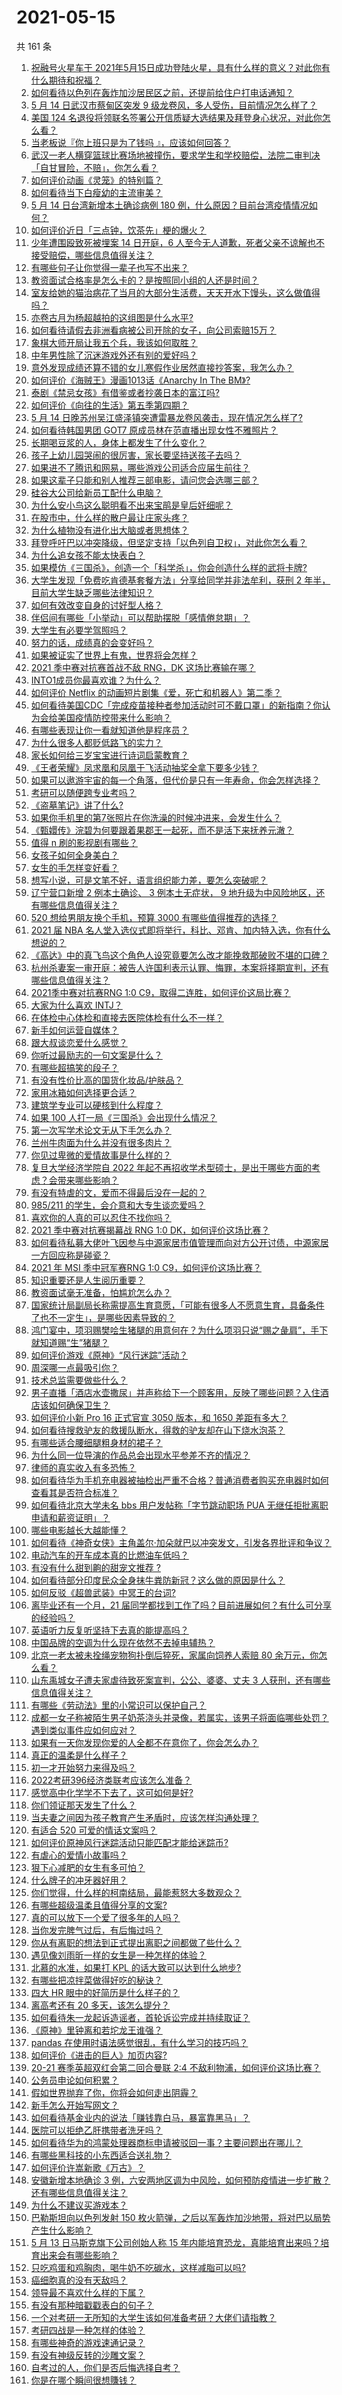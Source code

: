 # 2021-05-15

共 161 条

<!-- BEGIN -->
<!-- 最后更新时间 Sat May 15 2021 17:02:41 GMT+0800 (China Standard Time) -->

1. [祝融号火星车于
   2021年5月15日成功登陆火星，具有什么样的意义？对此你有什么期待和祝福？](https://www.zhihu.com/question/459371819)
2. [如何看待以色列在轰炸加沙居民区之前，还提前给住户打电话通知？](https://www.zhihu.com/question/459381446)
3. [5 月 14 日武汉市蔡甸区突发 9
   级龙卷风，多人受伤，目前情况怎么样了？](https://www.zhihu.com/question/459494123)
4. [美国 124
   名退役将领联名签署公开信质疑大选结果及拜登身心状况，对此你怎么看？](https://www.zhihu.com/question/459466085)
5. [当老板说『你上班只是为了钱吗 』，应该如何回答？](https://www.zhihu.com/question/459271480)
6. [武汉一老人横穿篮球比赛场地被撞伤，要求学生和学校赔偿，法院二审判决「自甘冒险，不赔」，你怎么看？](https://www.zhihu.com/question/458886791)
7. [如何评价动画《灵笼》的特别篇？](https://www.zhihu.com/question/457932974)
8. [如何看待当下白瘦幼的主流审美？](https://www.zhihu.com/question/63812554)
9. [5 月 14 日台湾新增本土确诊病例 180
   例，什么原因？目前台湾疫情情况如何？](https://www.zhihu.com/question/459531944)
10. [如何评价近日「三点钟，饮茶先」梗的爆火？](https://www.zhihu.com/question/459087204)
11. [少年遭围殴致死被埋案 14 日开庭，6
    人至今无人道歉，死者父亲不谅解也不接受赔偿，哪些信息值得关注？](https://www.zhihu.com/question/459368723)
12. [有哪些句子让你觉得一辈子也写不出来？](https://www.zhihu.com/question/452901323)
13. [教资面试合格率是怎么卡的？是按照同小组的人还是时间？](https://www.zhihu.com/question/458641210)
14. [室友给她的猫治病花了当月的大部分生活费，天天开水下馒头，这么做值得吗？](https://www.zhihu.com/question/458055949)
15. [亦卷古月为杨超越拍的这组图是什么水平?](https://www.zhihu.com/question/459282561)
16. [如何看待请假去非洲看病被公司开除的女子，向公司索赔15万？](https://www.zhihu.com/question/459337590)
17. [象棋大师开局让我五个兵，我该如何取胜？](https://www.zhihu.com/question/458811041)
18. [中年男性除了沉迷游戏外还有别的爱好吗？](https://www.zhihu.com/question/459226864)
19. [意外发现成绩还算不错的女儿寒假作业居然直接抄答案，我怎么办？](https://www.zhihu.com/question/444223188)
20. [如何评价《海贼王》漫画1013话《Anarchy In The
    BM》?](https://www.zhihu.com/question/459215291)
21. [泰剧《禁忌女孩》有借鉴或者抄袭日本的富江吗?](https://www.zhihu.com/question/372621639)
22. [如何评价《向往的生活》第五季第四期？](https://www.zhihu.com/question/458385376)
23. [5 月 14
    日晚苏州吴江盛泽镇突遭雷暴龙卷风袭击，现在情况怎么样了?](https://www.zhihu.com/question/459449819)
24. [如何看待韩国男团 GOT7 原成员林在范直播出现女性不雅照片？](https://www.zhihu.com/question/459375130)
25. [长期喝豆浆的人，身体上都发生了什么变化？](https://www.zhihu.com/question/382035677)
26. [孩子上幼儿园哭闹的很厉害，家长要坚持送孩子去吗？](https://www.zhihu.com/question/402790783)
27. [如果进不了腾讯和网易，哪些游戏公司适合应届生前往？](https://www.zhihu.com/question/51894980)
28. [如果这辈子只能和别人推荐三部电影，请问您会选哪三部？](https://www.zhihu.com/question/444313984)
29. [硅谷大公司给新员工配什么电脑？](https://www.zhihu.com/question/46739077)
30. [为什么安小鸟这么聪明看不出来宝鹃是皇后奸细呢？](https://www.zhihu.com/question/338703838)
31. [在股市中，什么样的散户最让庄家头疼？](https://www.zhihu.com/question/316561088)
32. [为什么植物没有进化出大脑或者思想体？](https://www.zhihu.com/question/437474056)
33. [拜登呼吁巴以冲突降级，但坚定支持「以色列自卫权」，对此你怎么看？](https://www.zhihu.com/question/459392658)
34. [为什么追女孩不能太快表白？](https://www.zhihu.com/question/354110420)
35. [如果模仿《三国杀》，创造一个「科学杀」，你会创造什么样的武将卡牌?](https://www.zhihu.com/question/452646740)
36. [大学生发现「免费吃肯德基套餐方法」分享给同学并非法牟利，获刑 2
    年半，目前大学生缺乏哪些法律知识？](https://www.zhihu.com/question/458862596)
37. [如何有效改变自身的讨好型人格？](https://www.zhihu.com/question/32157363)
38. [伴侣间有哪些「小举动」可以帮助摆脱「感情倦怠期」？](https://www.zhihu.com/question/458700530)
39. [大学生有必要学驾照吗？](https://www.zhihu.com/question/323177845)
40. [努力的话，成绩真的会变好吗？](https://www.zhihu.com/question/451605083)
41. [如果被证实了世界上有鬼，世界将会怎样？](https://www.zhihu.com/question/405528524)
42. [2021 季中赛对抗赛首战不敌 RNG，DK 这场比赛输在哪？](https://www.zhihu.com/question/459461021)
43. [INTO1成员你最喜欢谁？为什么？](https://www.zhihu.com/question/459155590)
44. [如何评价 Netflix
    的动画短片剧集《爱，死亡和机器人》第二季？](https://www.zhihu.com/question/459134092)
45. [如何看待美国CDC「完成疫苗接种者参加活动时可不戴口罩」的新指南？你认为会给美国疫情防控带来什么影响？](https://www.zhihu.com/question/459397574)
46. [有哪些表现让你一看就知道他是程序员？](https://www.zhihu.com/question/453277901)
47. [为什么很多人都贬低路飞的实力？](https://www.zhihu.com/question/316509190)
48. [家长如何给三岁宝宝进行诗词启蒙教育？](https://www.zhihu.com/question/344219807)
49. [《王者荣耀》凤求凰和凤凰于飞活动抽奖全拿下要多少钱？](https://www.zhihu.com/question/434465290)
50. [如果可以遨游宇宙的每一个角落，但代价是只有一年寿命，你会怎样选择？](https://www.zhihu.com/question/459343263)
51. [考研可以随便跨专业考吗？](https://www.zhihu.com/question/401955144)
52. [《盗墓笔记》讲了什么?](https://www.zhihu.com/question/32090742)
53. [如果你手机里的第7张照片在你洗澡的时候冲进来，会发生什么？](https://www.zhihu.com/question/405633395)
54. [《甄嬛传》浣碧为何要跟着果郡王一起死，而不是活下来抚养元澈？](https://www.zhihu.com/question/433789518)
55. [值得 n 刷的影视剧有哪些？](https://www.zhihu.com/question/452689050)
56. [女孩子如何全身美白？](https://www.zhihu.com/question/28991460)
57. [女生的手怎样变好看？](https://www.zhihu.com/question/32285684)
58. [想写小说，可是文笔不好，语言组织能力差，要怎么突破呢？](https://www.zhihu.com/question/459065020)
59. [辽宁营口新增 2 例本土确诊、 3 例本土无症状， 9
    地升级为中风险地区，还有哪些信息值得关注？](https://www.zhihu.com/question/459445245)
60. [520 想给男朋友换个手机，预算 3000
    有哪些值得推荐的选择？](https://www.zhihu.com/question/458226493)
61. [2021 届 NBA
    名人堂入选仪式即将举行，科比、邓肯、加内特入选，你有什么想说的？](https://www.zhihu.com/question/459350210)
62. [《高达》中的真飞鸟这个角色人设究竟要怎么改才能挽救那破败不堪的口碑？](https://www.zhihu.com/question/456278526)
63. [杭州杀妻案一审开庭：被告人许国利表示认罪、悔罪，本案将择期宣判，还有哪些信息值得关注？](https://www.zhihu.com/question/459379238)
64. [2021季中赛对抗赛RNG 1:0
    C9，取得二连胜，如何评价这局比赛？](https://www.zhihu.com/question/459488940)
65. [大家为什么喜欢 INTJ？](https://www.zhihu.com/question/459270975)
66. [在体检中心体检和直接去医院体检有什么不一样？](https://www.zhihu.com/question/24536825)
67. [新手如何运营自媒体？](https://www.zhihu.com/question/323404884)
68. [跟大叔谈恋爱什么感觉？](https://www.zhihu.com/question/319597687)
69. [你听过最励志的一句文案是什么？](https://www.zhihu.com/question/437716992)
70. [有哪些超搞笑的段子？](https://www.zhihu.com/question/453066336)
71. [有没有性价比高的国货化妆品/护肤品？](https://www.zhihu.com/question/299017653)
72. [家用冰箱如何选择更合适？](https://www.zhihu.com/question/449486139)
73. [建筑学专业可以硬核到什么程度？](https://www.zhihu.com/question/448366335)
74. [如果 100 人打一局《三国杀》会出现什么情况？](https://www.zhihu.com/question/458748936)
75. [第一次写学术论文无从下手怎么办？](https://www.zhihu.com/question/20829666)
76. [兰州牛肉面为什么并没有很多肉片？](https://www.zhihu.com/question/448755182)
77. [你见过卑微的爱情故事是什么样的？](https://www.zhihu.com/question/320245223)
78. [复旦大学经济学院自 2022
    年起不再招收学术型硕士，是出于哪些方面的考虑？会带来哪些影响？](https://www.zhihu.com/question/458991146)
79. [有没有特虐的文，爱而不得最后没在一起的？](https://www.zhihu.com/question/440056937)
80. [985/211 的学生，会介意和大专生谈恋爱吗？](https://www.zhihu.com/question/55883779)
81. [喜欢你的人真的可以忍住不找你吗？](https://www.zhihu.com/question/433052807)
82. [2021 季中赛对抗赛揭幕战 RNG 1:0
    DK，如何评价这场比赛？](https://www.zhihu.com/question/459459475)
83. [如何看待私募大佬叶飞因参与中源家居市值管理而向对方公开讨债，中源家居一方回应称是碰瓷？](https://www.zhihu.com/question/459277738)
84. [2021 年 MSI 季中冠军赛RNG 1:0
    C9，如何评价这场比赛？](https://www.zhihu.com/question/459483381)
85. [知识重要还是人生阅历重要？](https://www.zhihu.com/question/401756432)
86. [教资面试毫无准备，怕尴尬怎么办？](https://www.zhihu.com/question/458928684)
87. [国家统计局副局长称需提高生育意愿，「可能有很多人不愿意生育，具备条件了也不一定生」，是哪些因素导致的？](https://www.zhihu.com/question/459227388)
88. [鸿门宴中，项羽赐樊哙生猪腿的用意何在？为什么项羽只说“赐之彘肩”，手下就知道赐“生”猪腿？](https://www.zhihu.com/question/19870339)
89. [如何评价游戏《原神》“风行迷踪”活动？](https://www.zhihu.com/question/459371771)
90. [周深哪一点最吸引你？](https://www.zhihu.com/question/453666454)
91. [技术总监需要做些什么？](https://www.zhihu.com/question/291798716)
92. [男子直播「酒店水壶撒尿」并声称给下一个顾客用，反映了哪些问题？入住酒店该如何确保卫生？](https://www.zhihu.com/question/459371363)
93. [如何评价小新 Pro 16 正式官宣 3050 版本，和 1650
    差距有多大？](https://www.zhihu.com/question/459174182)
94. [如何看待搜救驴友的救援队断水，得救的驴友却在山下烧水泡茶？](https://www.zhihu.com/question/459310609)
95. [有哪些适合腰细腿粗身材的裙子？](https://www.zhihu.com/question/451854465)
96. [为什么同一位导演的作品总会出现水平参差不齐的情况？](https://www.zhihu.com/question/457590938)
97. [律师的真实收入有多恐怖？](https://www.zhihu.com/question/360433896)
98. [如何看待华为手机充电器被抽检出严重不合格？普通消费者购买充电器时如何查看其是否符合标准？](https://www.zhihu.com/question/459365657)
99. [如何看待北京大学未名 bbs 用户发帖称「字节跳动职场 PUA
    无继任拒批离职申请和薪资证明」？](https://www.zhihu.com/question/459317193)
100. [哪些电影越长大越能懂？](https://www.zhihu.com/question/453278386)
101. [如何看待《神奇女侠》主角盖尔·加朵就巴以冲突发文，引发各界批评和争议？](https://www.zhihu.com/question/459349054)
102. [电动汽车的开车成本真的比燃油车低吗？](https://www.zhihu.com/question/423963353)
103. [有没有什么甜到齁的甜宠文推荐 ?](https://www.zhihu.com/question/362988648)
104. [如何看待部分印度民众全身抹牛粪防新冠？这么做的原因是什么？](https://www.zhihu.com/question/459344479)
105. [如何反驳《超兽武装》中冥王的台词?](https://www.zhihu.com/question/453809133)
106. [离毕业还有一个月，21
     届同学都找到工作了吗？目前进展如何？有什么可分享的经验吗？](https://www.zhihu.com/question/459163280)
107. [英语听力反复听坚持下去真的能提高吗？](https://www.zhihu.com/question/25869262)
108. [中国品牌的空调为什么现在依然不去掉电辅热？](https://www.zhihu.com/question/437041385)
109. [北京一老太被未拴绳宠物狗扑倒后猝死，家属向饲养人索赔 80
     余万元，你怎么看？](https://www.zhihu.com/question/459188941)
110. [山东禹城女子遭夫家虐待致死案宣判，公公、婆婆、丈夫 3
     人获刑，还有哪些信息值得关注？](https://www.zhihu.com/question/459407000)
111. [有哪些《劳动法》里的小常识可以保护自己？](https://www.zhihu.com/question/322472303)
112. [成都一女子称被陌生男子奶茶浇头并录像，若属实，该男子将面临哪些处罚？遇到类似事件应如何应对？](https://www.zhihu.com/question/459197699)
113. [如果有一天你发现你爱的人全都不在意你了，你会怎么办？](https://www.zhihu.com/question/456409558)
114. [真正的温柔是什么样子？](https://www.zhihu.com/question/374915368)
115. [初一才开始努力来得及吗？](https://www.zhihu.com/question/456184637)
116. [2022考研396经济类联考应该怎么准备？](https://www.zhihu.com/question/438333880)
117. [感觉高中化学学不下去了，这可如何是好?](https://www.zhihu.com/question/412638701)
118. [你们领证那天发生了什么？](https://www.zhihu.com/question/426768936)
119. [当夫妻之间因为孩子教育产生矛盾时，应该怎样沟通处理？](https://www.zhihu.com/question/457762381)
120. [有适合 520 可爱的情话文案吗？](https://www.zhihu.com/question/395634625)
121. [如何评价原神风行迷踪活动只能匹配才能给迷踪币?](https://www.zhihu.com/question/458975388)
122. [有虐心的爱情小故事吗？](https://www.zhihu.com/question/381394515)
123. [狠下心减肥的女生有多可怕？](https://www.zhihu.com/question/431969166)
124. [什么牌子的冲牙器好用？](https://www.zhihu.com/question/265185969)
125. [你们觉得，什么样的柯南结局，最能惹怒大多数观众？](https://www.zhihu.com/question/336378614)
126. [有哪些超级温柔且值得分享的文案?](https://www.zhihu.com/question/398204205)
127. [真的可以放下一个爱了很多年的人吗？](https://www.zhihu.com/question/453855079)
128. [当你发完脾气过后，有后悔过吗？](https://www.zhihu.com/question/450090677)
129. [你从有离职的想法到正式提出离职之间都做了些什么？](https://www.zhihu.com/question/459123577)
130. [遇见像刘雨昕一样的女生是一种怎样的体验？](https://www.zhihu.com/question/458764364)
131. [北慕的水准，如果打 KPL 的话大致可以达到什么地步?](https://www.zhihu.com/question/457025589)
132. [有哪些把凉拌菜做得好吃的秘诀？](https://www.zhihu.com/question/327948969)
133. [四大 HR 眼中的好简历是什么样子的？](https://www.zhihu.com/question/270327306)
134. [离高考还有 20 多天，该怎么提分？](https://www.zhihu.com/question/458625286)
135. [如何看待朱一龙起诉造谣者，首轮诉讼完成并持续取证？](https://www.zhihu.com/question/459455006)
136. [《原神》里钟离和若坨龙王谁强？](https://www.zhihu.com/question/455513453)
137. [pandas 在使用时语法感觉很乱，有什么学习的技巧吗？](https://www.zhihu.com/question/289788451)
138. [如何评价《进击的巨人》加页内容?](https://www.zhihu.com/question/458917406)
139. [20-21 赛季英超双红会第二回合曼联 2:4
     不敌利物浦，如何评价这场比赛？](https://www.zhihu.com/question/459329808)
140. [公务员申论如何积累？](https://www.zhihu.com/question/62703465)
141. [假如世界抛弃了你，你将会如何走出阴霾？](https://www.zhihu.com/question/454120128)
142. [新手怎么开始写网文？](https://www.zhihu.com/question/454846719)
143. [如何看待基金业内的说法「赚钱靠白马，暴富靠黑马」？](https://www.zhihu.com/question/458871834)
144. [医院可以拒绝乙肝携带者洗牙吗？](https://www.zhihu.com/question/64913982)
145. [如何看待华为的鸿蒙处理器商标申请被驳回一事？主要问题出在哪儿？](https://www.zhihu.com/question/459040169)
146. [有哪些黑科技的小东西适合送礼物？](https://www.zhihu.com/question/267703735)
147. [如何评价许嵩新歌《万古》？](https://www.zhihu.com/question/459309716)
148. [安徽新增本地确诊 3
     例，六安两地区调为中风险，如何预防疫情进一步扩散？还有哪些信息值得关注？](https://www.zhihu.com/question/459297033)
149. [为什么不建议买游戏本？](https://www.zhihu.com/question/406822764)
150. [巴勒斯坦向以色列发射 150
     枚火箭弹，之后以军轰炸加沙地带，将对巴以局势产生什么影响？](https://www.zhihu.com/question/458956080)
151. [5 月 13 日马斯克旗下公司创始人称 15
     年内能培育恐龙，真能培育出来吗？培育出来会有哪些影响？](https://www.zhihu.com/question/459235882)
152. [只吃鸡蛋和鸡胸肉，喝牛奶不吃碳水，这样减脂可以吗?](https://www.zhihu.com/question/419594552)
153. [癌细胞真的没有天敌吗？](https://www.zhihu.com/question/443608344)
154. [领导最不喜欢什么样的下属？](https://www.zhihu.com/question/401065430)
155. [有没有那种暗戳戳表白的句子？](https://www.zhihu.com/question/300244719)
156. [一个对考研一无所知的大学生该如何准备考研？大佬们请指教？](https://www.zhihu.com/question/62653700)
157. [考研四战是一种怎样的体验？](https://www.zhihu.com/question/53757945)
158. [有哪些神奇的游戏速通记录？](https://www.zhihu.com/question/458843261)
159. [有没有神级反转的沙雕文案？](https://www.zhihu.com/question/452293238)
160. [自考过的人，你们是否后悔选择自考？](https://www.zhihu.com/question/337908624)
161. [你是在哪个瞬间很想賺钱？](https://www.zhihu.com/question/451973989)

<!-- END -->
